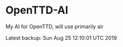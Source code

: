 # OpenTTD-AI
My AI for OpenTTD, will use primarily air

Latest backup: Sun Aug 25 12:10:01 UTC 2019
